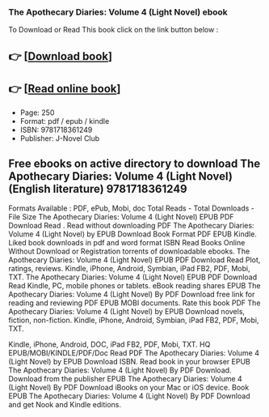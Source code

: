 ### The Apothecary Diaries: Volume 4 (Light Novel)  ebook

To Download or Read This book click on the link button below :

## 👉  [**[Download book](http://ebooksharez.info/download.php?group=book&from=github.com&id=620439&lnk=1063 "Download book")**]

## 👉  [**[Read online book](http://ebooksharez.info/download.php?group=book&from=github.com&id=620439&lnk=1063 "Read online book")**]


* Page: 250
* Format: pdf / epub / kindle
* ISBN: 9781718361249
* Publisher: J-Novel Club



## Free ebooks on active directory to download The Apothecary Diaries: Volume 4 (Light Novel) (English literature) 9781718361249


Formats Available : PDF, ePub, Mobi, doc Total Reads - Total Downloads - File Size The Apothecary Diaries: Volume 4 (Light Novel) EPUB PDF Download Read . Read without downloading PDF The Apothecary Diaries: Volume 4 (Light Novel) by  EPUB Download Book Format PDF EPUB Kindle. Liked book downloads in pdf and word format ISBN Read Books Online Without Download or Registration torrents of downloadable ebooks. The Apothecary Diaries: Volume 4 (Light Novel) EPUB PDF Download Read  Plot, ratings, reviews. Kindle, iPhone, Android, Symbian, iPad FB2, PDF, Mobi, TXT. The Apothecary Diaries: Volume 4 (Light Novel) EPUB PDF Download Read  Kindle, PC, mobile phones or tablets. eBook reading shares EPUB The Apothecary Diaries: Volume 4 (Light Novel) By  PDF Download free link for reading and reviewing PDF EPUB MOBI documents. Rate this book PDF The Apothecary Diaries: Volume 4 (Light Novel) by  EPUB Download novels, fiction, non-fiction. Kindle, iPhone, Android, Symbian, iPad FB2, PDF, Mobi, TXT.

Kindle, iPhone, Android, DOC, iPad FB2, PDF, Mobi, TXT. HQ EPUB/MOBI/KINDLE/PDF/Doc Read PDF The Apothecary Diaries: Volume 4 (Light Novel) by  EPUB Download ISBN. Read book in your browser EPUB The Apothecary Diaries: Volume 4 (Light Novel) By  PDF Download. Download from the publisher EPUB The Apothecary Diaries: Volume 4 (Light Novel) By  PDF Download iBooks on your Mac or iOS device. Book EPUB The Apothecary Diaries: Volume 4 (Light Novel) By  PDF Download and get Nook and Kindle editions.





